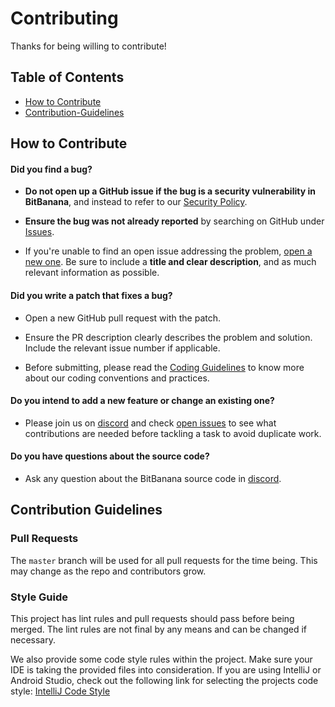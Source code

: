 # Contributing

Thanks for being willing to contribute!

## Table of Contents

- [How to Contribute](#How-to-Contribute)
- [Contribution-Guidelines](#Contribution-Guidelines)

## How to Contribute

#### **Did you find a bug?**

- **Do not open up a GitHub issue if the bug is a security vulnerability in BitBanana**, and instead to refer to our [Security Policy](../README.md#security).

- **Ensure the bug was not already reported** by searching on GitHub under [Issues][issues].

- If you're unable to find an open issue addressing the problem, [open a new one][issues]. Be sure to include a **title and clear description**, and as much relevant information as possible.

#### **Did you write a patch that fixes a bug?**

- Open a new GitHub pull request with the patch.

- Ensure the PR description clearly describes the problem and solution. Include the relevant issue number if applicable.

- Before submitting, please read the [Coding Guidelines](#coding-guidelines) to know more about our coding conventions and practices.

#### **Do you intend to add a new feature or change an existing one?**

- Please join us on [discord][discord] and check [open issues][issues] to see what contributions are needed before tackling a task to avoid duplicate work.

#### **Do you have questions about the source code?**

- Ask any question about the BitBanana source code in [discord][discord].

## Contribution Guidelines

### Pull Requests

The `master` branch will be used for all pull requests for the time being. This may change as the repo and contributors grow.

### Style Guide

This project has lint rules and pull requests should pass before being merged. The lint rules are not final by any means and can be changed if necessary.

We also provide some code style rules within the project. Make sure your IDE is taking the provided files into consideration.
If you are using IntelliJ or Android Studio, check out the following link for selecting the projects code style: [IntelliJ Code Style][codestyle]

[issues]: https://github.com/michaelWuensch/BitBanana/issues
[discord]: https://discord.gg/Xg85BuTc9A
[codestyle]: https://www.jetbrains.com/help/idea/configuring-code-style.html